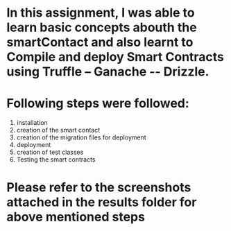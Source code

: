 # In this assignment, I was able to learn basic concepts abouth the smartContact and also learnt to Compile and deploy Smart Contracts using Truffle – Ganache -- Drizzle.

# Following steps were followed:
1. installation 
2. creation of the smart contact
3. creation of the migration files for deployment
4. deployment
5. creation of test classes
6. Testing the smart contracts

# Please refer to the screenshots attached in the results folder for above mentioned steps
